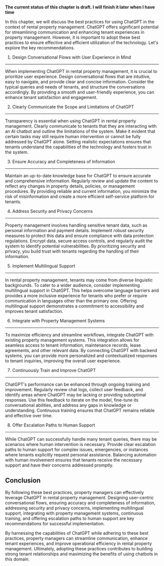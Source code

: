 **The current status of this chapter is draft. I will finish it later when I have time**

In this chapter, we will discuss the best practices for using ChatGPT in the context of rental property management. ChatGPT offers significant potential for streamlining communication and enhancing tenant experiences in property management. However, it is important to adopt these best practices to ensure effective and efficient utilization of the technology. Let's explore the key recommendations.

1. Design Conversational Flows with User Experience in Mind
-----------------------------------------------------------

When implementing ChatGPT in rental property management, it is crucial to prioritize user experience. Design conversational flows that are intuitive, easy to navigate, and provide clear and concise information. Consider the typical queries and needs of tenants, and structure the conversations accordingly. By providing a smooth and user-friendly experience, you can enhance tenant satisfaction and engagement.

2. Clearly Communicate the Scope and Limitations of ChatGPT
-----------------------------------------------------------

Transparency is essential when using ChatGPT in rental property management. Clearly communicate to tenants that they are interacting with an AI chatbot and outline the limitations of the system. Make it evident that certain tasks may still require human intervention or cannot be fully addressed by ChatGPT alone. Setting realistic expectations ensures that tenants understand the capabilities of the technology and fosters trust in the system.

3. Ensure Accuracy and Completeness of Information
--------------------------------------------------

Maintain an up-to-date knowledge base for ChatGPT to ensure accurate and comprehensive information. Regularly review and update the content to reflect any changes in property details, policies, or management procedures. By providing reliable and current information, you minimize the risk of misinformation and create a more efficient self-service platform for tenants.

4. Address Security and Privacy Concerns
----------------------------------------

Property management involves handling sensitive tenant data, such as personal information and payment details. Implement robust security measures to protect this data and ensure compliance with data protection regulations. Encrypt data, secure access controls, and regularly audit the system to identify potential vulnerabilities. By prioritizing security and privacy, you build trust with tenants regarding the handling of their information.

5. Implement Multilingual Support
---------------------------------

In rental property management, tenants may come from diverse linguistic backgrounds. To cater to a wider audience, consider implementing multilingual support in ChatGPT. This helps overcome language barriers and provides a more inclusive experience for tenants who prefer or require communication in languages other than the primary one. Offering multilingual support demonstrates a commitment to accessibility and improves tenant satisfaction.

6. Integrate with Property Management Systems
---------------------------------------------

To maximize efficiency and streamline workflows, integrate ChatGPT with existing property management systems. This integration allows for seamless access to tenant information, maintenance records, lease agreements, and other relevant data. By connecting ChatGPT with backend systems, you can provide more personalized and contextualized responses to tenant inquiries, improving the overall user experience.

7. Continuously Train and Improve ChatGPT
-----------------------------------------

ChatGPT's performance can be enhanced through ongoing training and improvement. Regularly review chat logs, collect user feedback, and identify areas where ChatGPT may be lacking or providing suboptimal responses. Use this feedback to iterate on the model, fine-tune its conversational abilities, and address any gaps in knowledge or understanding. Continuous training ensures that ChatGPT remains reliable and effective over time.

8. Offer Escalation Paths to Human Support
------------------------------------------

While ChatGPT can successfully handle many tenant queries, there may be scenarios where human intervention is necessary. Provide clear escalation paths to human support for complex issues, emergencies, or instances where tenants explicitly request personal assistance. Balancing automation with human involvement ensures that tenants receive the necessary support and have their concerns addressed promptly.

Conclusion
----------

By following these best practices, property managers can effectively leverage ChatGPT in rental property management. Designing user-centric conversational flows, ensuring accuracy and completeness of information, addressing security and privacy concerns, implementing multilingual support, integrating with property management systems, continuous training, and offering escalation paths to human support are key recommendations for successful implementation.

By harnessing the capabilities of ChatGPT while adhering to these best practices, property managers can streamline communication, enhance tenant experiences, and improve operational efficiency in rental property management. Ultimately, adopting these practices contributes to building strong tenant relationships and maximizing the benefits of using chatbots in this domain.
